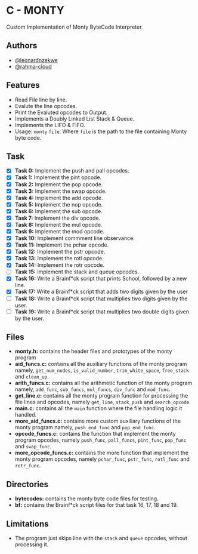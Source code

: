 # C - MONTY

Custom Implementation of Monty ByteCode Interpreter.

## Authors

- [@leonardnzekwe](https://www.github.com/leonardnzekwe)
- [@rahma-cloud](https://www.github.com/rahma-cloud)

## Features

- Read File line by line.
- Evalute the line opcodes.
- Print the Evaluted opcodes to Output.
- Implements a Doubly Linked List Stack & Queue.
- Implements the LIFO & FIFO.
- Usage: `monty` `file`. Where `file` is the path to the file containing Monty byte code.

## Task

- [x]  **Task 0:** Implement the push and pall opcodes.
- [x]  **Task 1:** Implement the pint opcode.
- [x]  **Task 2:** Implement the pop opcode.
- [x]  **Task 3:** Implement the swap opcode.
- [x]  **Task 4:** Implement the add opcode.
- [x]  **Task 5:** Implement the nop opcode.
- [x]  **Task 6:** Implement the sub opcode.
- [x]  **Task 7:** Implement the div opcode.
- [x]  **Task 8:** Implement the mul opcode.
- [x]  **Task 9:** Implement the mod opcode.
- [x]  **Task 10:** Implement commment line observance.
- [x]  **Task 11:** Implement the pchar opcode.
- [x]  **Task 12:** Implement the pstr opcode.
- [x]  **Task 13:** Implement the rotl opcode.
- [x]  **Task 14:** Implement the rotr opcode.
- [ ]  **Task 15:** Implement the stack and queue opcodes.
- [x]  **Task 16:** Write a Brainf*ck script that prints School, followed by a new line.
- [x]  **Task 17:** Write a Brainf*ck script that adds two digits given by the user
- [ ]  **Task 18:** Write a Brainf*ck script that multiplies two digits given by the user.
- [ ]  **Task 19:** Write a Brainf*ck script that multiplies two double digits given by the user.

## Files

- **monty.h:** contains the header files and prototypes of the monty program
- **aid_funcs.c:** contains all the auxiliary functions of the monty program namely, `get_num_nodes`, `is_valid_number`, `trim_white_space`, `free_stack` and `clean_up`.
- **arith_funcs.c:** contains all the arithmetic function of the monty program namely, `add_func`, `sub_funcs`, `mul_funcs`, `div_func` and `mod_func`.
- **get_line.c:** contains all the monty program function for processing the file lines and opcodes, namely `get_line`, `stack_push` and `search_opcode`.
- **main.c:** contains all the `main` function where the file handling logic it handled.
- **more_aid_funcs.c:** contains more custom auxiliary functions of the monty program namely, `push_end_func` and `pop_end_func`.
- **opcode_funcs.c:** contains the function that implement the monty program opcodes, namely `push_func`, `pall_funcs`, `pint_func`, `pop_func` and `swap_func`.
- **more_opcode_funcs.c:** contains the more function that implement the monty program opcodes, namely `pchar_func`, `pstr_func`, `rotl_func` and `rotr_func`.

## Directories

- **bytecodes:** contains the monty byte code files for testing.
- **bf:** contains the Brainf*ck script files for that task 16, 17, 18 and 19.

## Limitations

- The program just skips line with the `stack` and `queue` opcodes, without processing it.

